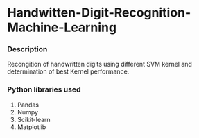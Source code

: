 # Handwitten-Digit-Recognition-Machine-Learning
### Description
Recongition of handwritten digits using different SVM kernel and determination of best Kernel performance.

### Python libraries used 

1. Pandas
2. Numpy
3. Scikit-learn
4. Matplotlib

